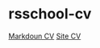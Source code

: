 # rsschool-cv

[Markdoun CV](https://SPHsofi.github.io/rsschool-cv/cv)
[Site CV](https://SPHsofi.github.io/rsschool-cv/)
